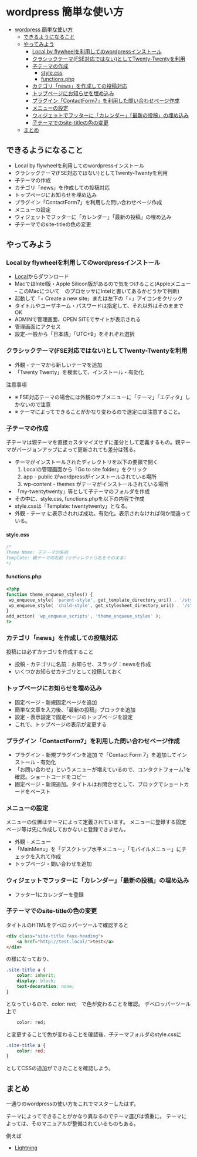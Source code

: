 # wordpress 簡単な使い方

- [wordpress 簡単な使い方](#wordpress-簡単な使い方)
  - [できるようになること](#できるようになること)
  - [やってみよう](#やってみよう)
    - [Local by flywheelを利用してのwordpressインストール](#local-by-flywheelを利用してのwordpressインストール)
    - [クラシックテーマ(FSE対応ではない)としてTwenty-Twentyを利用](#クラシックテーマfse対応ではないとしてtwenty-twentyを利用)
    - [子テーマの作成](#子テーマの作成)
      - [style.css](#stylecss)
      - [functions.php](#functionsphp)
    - [カテゴリ「news」を作成しての投稿対応](#カテゴリnewsを作成しての投稿対応)
    - [トップページにお知らせを埋め込み](#トップページにお知らせを埋め込み)
    - [プラグイン「ContactForm7」を利用した問い合わせページ作成](#プラグインcontactform7を利用した問い合わせページ作成)
    - [メニューの設定](#メニューの設定)
    - [ウィジェットでフッターに「カレンダー」「最新の投稿」の埋め込み](#ウィジェットでフッターにカレンダー最新の投稿の埋め込み)
    - [子テーマでのsite-titleの色の変更](#子テーマでのsite-titleの色の変更)
  - [まとめ](#まとめ)



## できるようになること
- Local by flywheelを利用してのwordpressインストール
- クラシックテーマ(FSE対応ではない)としてTwenty-Twentyを利用
- 子テーマの作成
- カテゴリ「news」を作成しての投稿対応
- トップページにお知らせを埋め込み
- プラグイン「ContactForm7」を利用した問い合わせページ作成
- メニューの設定
- ウィジェットでフッターに「カレンダー」「最新の投稿」の埋め込み
- 子テーマでのsite-titleの色の変更

## やってみよう
### Local by flywheelを利用してのwordpressインストール
- [Local](https://localwp.com/)からダウンロード
- MacではIntel版・Apple Silicon版があるので気をつけること(Appleメニュー - このMacについて　のプロセッサにIntelと書いてあるかどうかで判断)
- 起動して「+ Create a new site」または左下の「+」アイコンをクリック
- タイトルやユーザネーム・パスワードは指定して、それ以外はそのままでOK
- ADMINで管理画面、OPEN SITEでサイトが表示される
- 管理画面にアクセス
- 設定-一般から「日本語」「UTC+9」をそれぞれ選択

### クラシックテーマ(FSE対応ではない)としてTwenty-Twentyを利用
- 外観 - テーマから新しいテーマを追加
- 「Twenty Twenty」を検索して、インストール・有効化

注意事項
- ※ FSE対応テーマの場合には外観のサブメニューに「テーマ」「エディタ」しかないので注意
- ※ テーマによってできることがかなり変わるので選定には注意すること。

### 子テーマの作成
子テーマは親テーマを直接カスタマイズせずに差分として定義するもの。親テーマがバージョンアップによって更新されても差分は残る。

- テーマがインストールされたディレクトリを以下の要領で開く
  1. Localの管理画面から「Go to site folder」をクリック
  2. app - public がwordpressがインストールされている場所
  3. wp-content - themes がテーマがインストールされている場所
- 「my-twentytwenty」等として子テーマのフォルダを作成
- その中に、style.css, functions.phpを以下の内容で作成
- style.cssは「Template: twentytwenty」となる。
- 外観 - テーマ に表示されれば成功。有効化。表示されなければ何か間違っている。

#### style.css
```css
/*
Theme Name: 子テーマの名前
Template: 親テーマの名前（※ディレクトリ名をそのまま）
*/
```

#### functions.php
```php
<?php
function theme_enqueue_styles() {
 wp_enqueue_style( 'parent-style', get_template_directory_uri() . '/style.css' );
 wp_enqueue_style( 'child-style', get_stylesheet_directory_uri() . '/style.css', array('parent-style'));
}
add_action( 'wp_enqueue_scripts', 'theme_enqueue_styles' );
?>
```

### カテゴリ「news」を作成しての投稿対応
投稿には必ずカテゴリを作成すること

- 投稿 - カテゴリに名前：お知らせ、スラッグ：newsを作成
- いくつかお知らせカテゴリとして投稿しておく

### トップページにお知らせを埋め込み
- 固定ページ - 新規固定ページを追加
- 簡単な文章を入力後、「最新の投稿」ブロックを追加
- 設定 - 表示設定で固定ページのトップページを設定
- これで、トップページの表示が変更する

### プラグイン「ContactForm7」を利用した問い合わせページ作成
- プラグイン - 新規プラグインを追加 で「Contact Form 7」を追加してインストール・有効化
- 「お問い合わせ」というメニューが増えているので、コンタクトフォーム1を確認。ショートコードをコピー
- 固定ページ - 新規追加。タイトルはお問合せとして、ブロックでショートカードをペースト

### メニューの設定
メニューの位置はテーマによって定義されています。
メニューに登録する固定ページ等は先に作成しておかないと登録できません。

- 外観 - メニュー
- 「MainMenu」を「デスクトップ水平メニュー」「モバイルメニュー」にチェックを入れて作成
- トップページ・問い合わせを追加

### ウィジェットでフッターに「カレンダー」「最新の投稿」の埋め込み
- フッター1にカレンダーを登録


### 子テーマでのsite-titleの色の変更
タイトルのHTMLをデベロッパーツールで確認すると

```HTML
<div class="site-title faux-heading">
    <a href="http://test.local/">test</a>
</div>
```
の様になっており、

```CSS
.site-title a {
    color: inherit;
    display: block;
    text-decoration: none;
}
```
となっているので、color: red;　で色が変わることを確認。
デベロッパーツール上で
```CSS
    color: red;
```
と変更することで色が変わることを確認後、子テーマフォルダのstyle.cssに

```CSS
.site-title a {
    color: red;
}
```
としてCSSの追加ができたことを確認しよう。

## まとめ
一通りのwordpressの使い方をこれでマスターしたはず。

テーマによってできることがかなり異なるのでテーマ選びは慎重に。
テーマによっては、そのマニュアルが整備されているものもある。

例えば
 - [Lightning](https://lightning.vektor-inc.co.jp/)